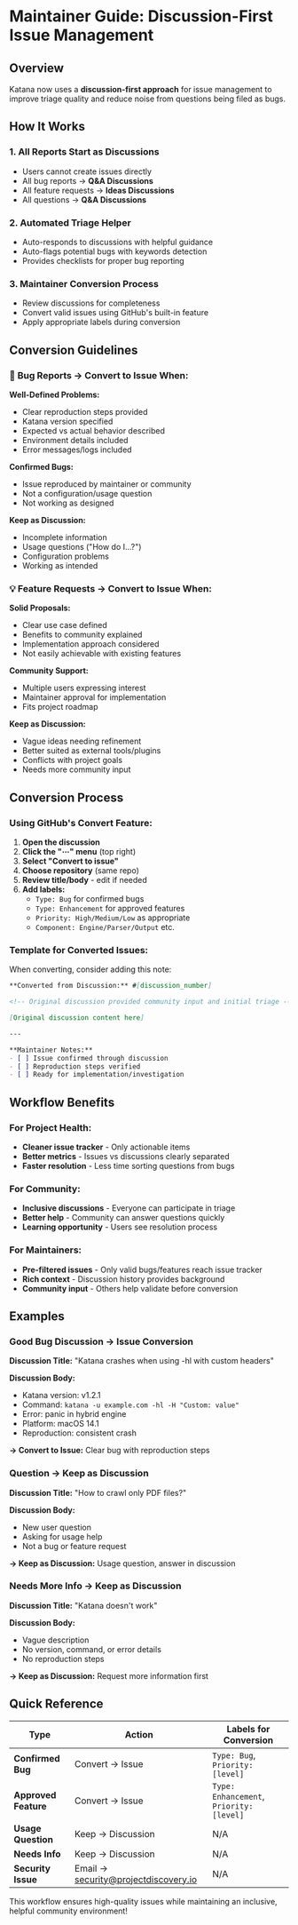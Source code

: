 # Maintainer Guide: Discussion-First Issue Management

## Overview

Katana now uses a **discussion-first approach** for issue management to improve triage quality and reduce noise from questions being filed as bugs.

## How It Works

### 1. **All Reports Start as Discussions**
- Users cannot create issues directly
- All bug reports → **Q&A Discussions**  
- All feature requests → **Ideas Discussions**
- All questions → **Q&A Discussions**

### 2. **Automated Triage Helper**
- Auto-responds to discussions with helpful guidance
- Auto-flags potential bugs with keywords detection
- Provides checklists for proper bug reporting

### 3. **Maintainer Conversion Process**
- Review discussions for completeness
- Convert valid issues using GitHub's built-in feature
- Apply appropriate labels during conversion

## Conversion Guidelines

### 🐛 **Bug Reports** → Convert to Issue When:

**Well-Defined Problems:**
- Clear reproduction steps provided
- Katana version specified
- Expected vs actual behavior described  
- Environment details included
- Error messages/logs included

**Confirmed Bugs:**
- Issue reproduced by maintainer or community
- Not a configuration/usage question
- Not working as designed

**Keep as Discussion:**
- Incomplete information
- Usage questions ("How do I...?")
- Configuration problems
- Working as intended

### 💡 **Feature Requests** → Convert to Issue When:

**Solid Proposals:**
- Clear use case defined
- Benefits to community explained
- Implementation approach considered
- Not easily achievable with existing features

**Community Support:**
- Multiple users expressing interest
- Maintainer approval for implementation
- Fits project roadmap

**Keep as Discussion:**
- Vague ideas needing refinement
- Better suited as external tools/plugins
- Conflicts with project goals
- Needs more community input

## Conversion Process

### Using GitHub's Convert Feature:

1. **Open the discussion**
2. **Click the "⋯" menu** (top right)
3. **Select "Convert to issue"**
4. **Choose repository** (same repo)
5. **Review title/body** - edit if needed
6. **Add labels:**
   - `Type: Bug` for confirmed bugs
   - `Type: Enhancement` for approved features  
   - `Priority: High/Medium/Low` as appropriate
   - `Component: Engine/Parser/Output` etc.

### Template for Converted Issues:

When converting, consider adding this note:

```markdown
**Converted from Discussion:** #[discussion_number]

<!-- Original discussion provided community input and initial triage -->

[Original discussion content here]

---

**Maintainer Notes:**
- [ ] Issue confirmed through discussion
- [ ] Reproduction steps verified  
- [ ] Ready for implementation/investigation
```

## Workflow Benefits

### **For Project Health:**
- **Cleaner issue tracker** - Only actionable items
- **Better metrics** - Issues vs discussions clearly separated
- **Faster resolution** - Less time sorting questions from bugs

### **For Community:**
- **Inclusive discussions** - Everyone can participate in triage
- **Better help** - Community can answer questions quickly  
- **Learning opportunity** - Users see resolution process

### **For Maintainers:**
- **Pre-filtered issues** - Only valid bugs/features reach issue tracker
- **Rich context** - Discussion history provides background
- **Community input** - Others help validate before conversion

## Examples

### **Good Bug Discussion → Issue Conversion**

**Discussion Title:** "Katana crashes when using -hl with custom headers"

**Discussion Body:** 
- Katana version: v1.2.1
- Command: `katana -u example.com -hl -H "Custom: value"`
- Error: panic in hybrid engine
- Platform: macOS 14.1
- Reproduction: consistent crash

**→ Convert to Issue:** Clear bug with reproduction steps

### **Question → Keep as Discussion**

**Discussion Title:** "How to crawl only PDF files?"

**Discussion Body:**
- New user question
- Asking for usage help
- Not a bug or feature request

**→ Keep as Discussion:** Usage question, answer in discussion

### **Needs More Info → Keep as Discussion**

**Discussion Title:** "Katana doesn't work"

**Discussion Body:**
- Vague description
- No version, command, or error details
- No reproduction steps

**→ Keep as Discussion:** Request more information first

## Quick Reference

| Type | Action | Labels for Conversion |
|------|---------|-------------------|
| **Confirmed Bug** | Convert → Issue | `Type: Bug`, `Priority: [level]` |
| **Approved Feature** | Convert → Issue | `Type: Enhancement`, `Priority: [level]` |  
| **Usage Question** | Keep → Discussion | N/A |
| **Needs Info** | Keep → Discussion | N/A |
| **Security Issue** | Email → security@projectdiscovery.io | N/A |

This workflow ensures high-quality issues while maintaining an inclusive, helpful community environment!
